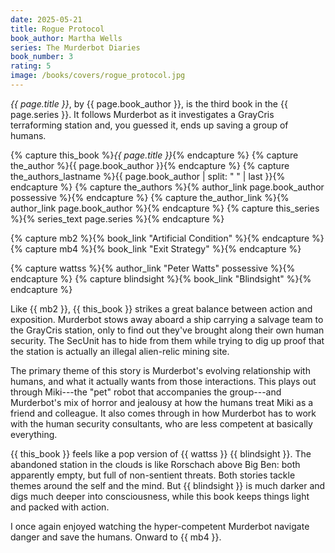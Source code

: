 ```yaml
---
date: 2025-05-21
title: Rogue Protocol
book_author: Martha Wells
series: The Murderbot Diaries
book_number: 3
rating: 5
image: /books/covers/rogue_protocol.jpg
---
```


<cite class="book-title">{{ page.title }}</cite>, by <span
class="author-name">{{ page.book_author }}</span>, is the third book in the
<span class="book-series">{{ page.series }}</span>. It follows Murderbot as it
investigates a GrayCris terraforming station and, you guessed it, ends up
saving a group of humans.

{% capture this_book %}<cite class="book-title">{{ page.title }}</cite>{% endcapture %}
{% capture the_author %}<span class="author-name">{{ page.book_author }}</span>{% endcapture %}
{% capture the_authors_lastname %}<span class="author-name">{{ page.book_author | split: " " | last }}</span>{% endcapture %}
{% capture the_authors %}{% author_link page.book_author possessive %}{% endcapture %}
{% capture the_author_link %}{% author_link page.book_author %}{% endcapture %}
{% capture this_series %}{% series_text page.series %}{% endcapture %}

{% capture mb2 %}{% book_link "Artificial Condition" %}{% endcapture %}
{% capture mb4 %}{% book_link "Exit Strategy" %}{% endcapture %}

{% capture wattss %}{% author_link "Peter Watts" possessive %}{% endcapture %}
{% capture blindsight %}{% book_link "Blindsight" %}{% endcapture %}

Like {{ mb2 }}, {{ this_book }} strikes a great balance between action and
exposition. Murderbot stows away aboard a ship carrying a salvage team to the
GrayCris station, only to find out they've brought along their own human
security. The SecUnit has to hide from them while trying to dig up proof that
the station is actually an illegal alien-relic mining site.

The primary theme of this story is Murderbot's evolving relationship with
humans, and what it actually wants from those interactions. This plays out
through Miki---the "pet" robot that accompanies the group---and Murderbot's mix of
horror and jealousy at how the humans treat Miki as a friend and colleague. It
also comes through in how Murderbot has to work with the human security
consultants, who are less competent at basically everything.

{{ this_book }} feels like a pop version of {{ wattss }} {{ blindsight }}. The abandoned station in the clouds is like Rorschach above Big Ben:
both apparently empty, but full of non-sentient threats. Both stories tackle
themes around the self and the mind. But {{ blindsight }} is much darker and
digs much deeper into consciousness, while this book keeps things light and
packed with action.

I once again enjoyed watching the hyper-competent Murderbot navigate danger
and save the humans. Onward to {{ mb4 }}.
